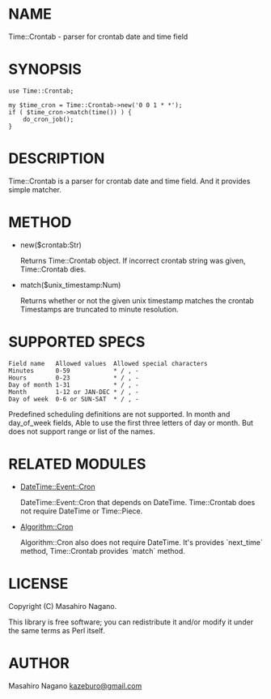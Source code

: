 # NAME

Time::Crontab - parser for crontab date and time field

# SYNOPSIS

    use Time::Crontab;

    my $time_cron = Time::Crontab->new('0 0 1 * *');
    if ( $time_cron->match(time()) ) {
        do_cron_job();
    }

# DESCRIPTION

Time::Crontab is a parser for crontab date and time field. And 
it provides simple matcher.

# METHOD

- new($crontab:Str)

    Returns Time::Crontab object. If incorrect crontab string was given, Time::Crontab dies.

- match($unix\_timestamp:Num)

    Returns whether or not the given unix timestamp matches the crontab
    Timestamps are truncated to minute resolution.

# SUPPORTED SPECS

    Field name   Allowed values  Allowed special characters
    Minutes      0-59            * / , -
    Hours        0-23            * / , -
    Day of month 1-31            * / , -
    Month        1-12 or JAN-DEC * / , -
    Day of week  0-6 or SUN-SAT  * / , -

Predefined scheduling definitions are not supported. 
In month and day\_of\_week fields, Able to use the first three letters of day or month. But 
does not support range or list of the names.

# RELATED MODULES

- [DateTime::Event::Cron](http://search.cpan.org/perldoc?DateTime::Event::Cron)

    DateTime::Event::Cron that depends on DateTime. 
    Time::Crontab does not require DateTime or Time::Piece.

- [Algorithm::Cron](http://search.cpan.org/perldoc?Algorithm::Cron)

    Algorithm::Cron also does not require DateTime. 
    It's provides \`next\_time\` method, Time::Crontab provides \`match\` method.

# LICENSE

Copyright (C) Masahiro Nagano.

This library is free software; you can redistribute it and/or modify
it under the same terms as Perl itself.

# AUTHOR

Masahiro Nagano <kazeburo@gmail.com>
